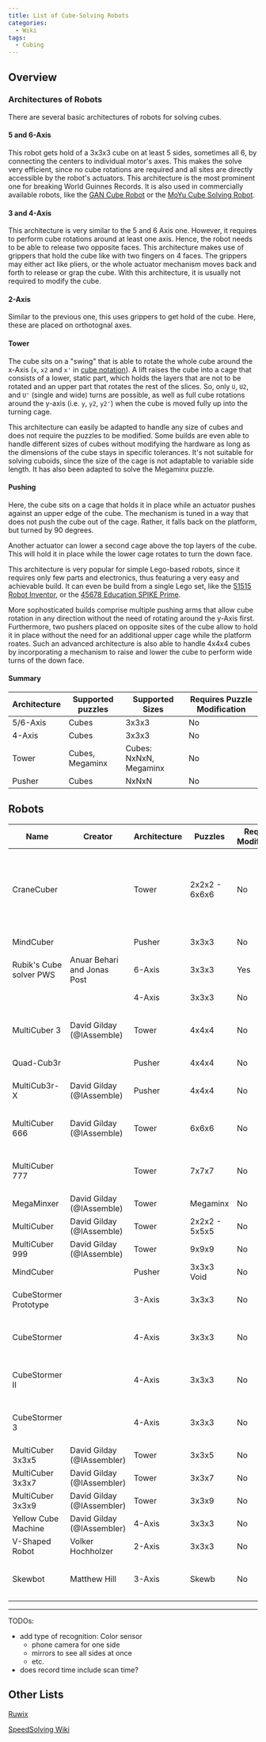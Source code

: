```yaml
---
title: List of Cube-Solving Robots
categories:
  - Wiki
tags:
  - Cubing
---
```


## Overview

### Architectures of Robots

There are several basic architectures of robots for solving cubes.

#### 5 and 6-Axis

This robot gets hold of a 3x3x3 cube on at least 5 sides, sometimes all 6, by connecting the centers to individual motor's axes.
This makes the solve very efficient, since no cube rotations are required and all sites are directly accessible by the robot's actuators.
This architecture is the most prominent one for breaking World Guinnes Records.
It is also used in commercially available robots, like the [GAN Cube Robot](https://www.gancube.com/products/gan-speed-cube-robot) or the [MoYu Cube Solving Robot](https://speedcubeshop.com/products/moyu-cube-solving-robot).

#### 3 and 4-Axis

This architecture is very similar to the 5 and 6 Axis one.
However, it requires to perform cube rotations around at least one axis.
Hence, the robot needs to be able to release two opposite faces.
This architecture makes use of grippers that hold the cube like with two fingers on 4 faces.
The grippers may either act like pliers, or the whole actuator mechanism moves back and forth to release or grap the cube.
With this architecture, it is usually not required to modify the cube.

#### 2-Axis

Similar to the previous one, this uses grippers to get hold of the cube.
Here, these are placed on orthotognal axes.

#### Tower

The cube sits on a "swing" that is able to rotate the whole cube around the x-Axis (`x`, `x2` and `x'` in [cube notation](https://www.speedsolving.com/wiki/index.php/NxNxN_Notation)).
A lift raises the cube into a cage that consists of a lower, static part, which holds the layers that are not to be rotated and an upper part that rotates the rest of the slices.
So, only `U`, `U2`, and `U'` (single and wide) turns are possible, as well as full cube rotations around the y-axis (i.e. `y`, `y2`, `y2'`) when the cube is moved fully up into the turning cage.

This architecture can easily be adapted to handle any size of cubes and does not require the puzzles to be modified.
Some builds are even able to handle different sizes of cubes without modifying the hardware as long as the dimensions of the cube stays in specific tolerances.
It's not suitable for solving cuboids, since the size of the cage is not adaptable to variable side length.
It has also been adapted to solve the Megaminx puzzle.

#### Pushing

Here, the cube sits on a cage that holds it in place while an actuator pushes against an upper edge of the cube.
The mechanism is tuned in a way that does not push the cube out of the cage.
Rather, it falls back on the platform, but turned by 90 degrees.

Another actuator can lower a second cage above the top layers of the cube.
This will hold it in place while the lower cage rotates to turn the down face.

This architecture is very popular for simple Lego-based robots, since it requires only few parts and electronics, thus featuring a very easy and achievable build.
It can even be build from a single Lego set, like the [51515 Robot Inventor](https://mindcuber.com/mindcuberri/mindcuberri.html), or the [45678 Education SPIKE Prime](https://mindcuber.com/primecuber/primecuber.html).

More sophosticated builds comprise multiple pushing arms that allow cube rotation in any direction without the need of rotating around the y-Axis first.
Furthermore, two pushers placed on opposite sites of the cube allow to hold it in place without the need for an additional upper cage while the platform roates.
Such an advanced architecture is also able to handle 4x4x4 cubes by incorporating a mechanism to raise and lower the cube to perform wide turns of the down face.

#### Summary

| Architecture | Supported puzzles | Supported Sizes | Requires Puzzle Modification |
| -- | -- | -- | -- |
| 5/6-Axis | Cubes | 3x3x3 | No |
| 4-Axis | Cubes | 3x3x3 | No |
| Tower | Cubes, Megaminx | Cubes: NxNxN, Megaminx | No |
| Pusher | Cubes | NxNxN | No |

## Robots

| Name | Creator | Architecture | Puzzles | Required Modification | Video | Hardware | Code | Articles | Record |
| - | - | - | - | - | - | - | - | - | - |
| CraneCuber | | Tower | 2x2x2 - 6x6x6 | No | [YouTube](https://www.youtube.com/watch?v=3HjKxTlLDLw) | [Lego EV3](https://rebrickable.com/mocs/MOC-12712/dwalton76/cranecuber/#details) | [GitHub](https://github.com/dwalton76/lego-crane-cuber) | [Rubiks Cube Tracker using OpenCV](https://programmablebrick.blogspot.com/2017/02/rubiks-cube-tracker-using-opencv.html), [Rubiks Cube Solver](https://programmablebrick.blogspot.com/2017/07/rubiks-cube-solver.html) |
| MindCuber | | Pusher | 3x3x3 | No | [YouTube](https://www.youtube.com/watch?v=oX5yYhgJG2s) | Lego Prime | | [Project Website](https://mindcuber.com/) |
| Rubik's Cube solver PWS | Anuar Behari and Jonas Post | 6-Axis | 3x3x3 | Yes | [YouTube](https://www.youtube.com/watch?v=ZAsL1lT7-UQ) | 3D print, Arduino | [GitHub](https://github.com/JonasPost2006/RubiksCubeSolver/) | [Project Website](https://jonaspost2006.github.io/RubiksCubeSolver/media.html) | 2024: 0:13.17
| | | 4-Axis | 3x3x3 | No | [YouTube](https://www.youtube.com/shorts/8WRzlO0EjJo) | Wood, Arduino | | |
| MultiCuber 3 | David Gilday (@IAssemble) | Tower | 4x4x4 | No | [YouTube](https://www.youtube.com/watch?v=HUX6hkGFJTM) | Lego NXT | | [Forum Post](https://www.speedsolving.com/threads/multicuber-3-fastest-robot-to-solve-a-4x4x4-cube.46769/) | 2014: 1:18.68 (incl. scan)
| Quad-Cub3r | | Pusher | 4x4x4 | No | [YouTube](https://www.youtube.com/watch?v=wSvf1AdIjxo) | Lego EV3 | | [Forum Post](https://www.speedsolving.com/threads/robot-37-61-4x4x4-uwr.57435/) | 2016: 0:37.61
| MultiCub3r-X | David Gilday (@IAssemble) | Pusher | 4x4x4 | No | [X](https://x.com/Arm/status/1823645833713111319) | Lego NXT | | [Forum Post](https://www.speedsolving.com/threads/the-fastest-cube-machine-for-4x4x4.69231/post-1303943), [LinkedIn](https://www.linkedin.com/posts/cseidl_multicub3r-x-is-the-fastest-robot-in-the-activity-7230152062557171712-occA) | 2017: 0:21
| MultiCuber 666 | David Gilday (@IAssemble) | Tower | 6x6x6 | No | [YouTube](https://www.youtube.com/watch?v=8xfeTQIOHGw) | Lego NXT | | | 2010: 26:24.0 (incl. scan)
| MultiCuber 777 | | Tower | 7x7x7 | No | [YouTube](https://www.youtube.com/watch?v=b5b9BIBuOd4) | Lego NXT | | [Blog Post](https://web.archive.org/web/20110917004937/http://blogs.arm.com/smart-mobile-devices/254-how-i-created-the-arm-powered-android-lego-7x7x7-cube-solving-robot/) | 2010: 38:53.44 (excl. scan)
| MegaMinxer | David Gilday (@IAssemble) | Tower | Megaminx | No | [YouTube](https://www.youtube.com/watch?v=P-S30fS944M) | Lego NXT | | [Blog Post](https://web.archive.org/web/20110811101332/http://blogs.arm.com/smart-mobile-devices/451-oh-no-not-another-arm-powered-lego-rubiks-cube-solver/) | 2011: 8:04.00
| MultiCuber | David Gilday (@IAssemble) | Tower | 2x2x2 - 5x5x5 | No | [YouTube](https://www.youtube.com/watch?v=kWrJdkXp_n4) | Lego NXT | | [Forum Post](https://www.speedsolving.com/threads/multicuber-lego-minstorm-solves-2x2x2-3x3x3-4x4x4-5x5x5-and-6x6x6.20899/), []()  | 2010
| MultiCuber 999 | David Gilday (@IAssemble) | Tower | 9x9x9 | No | [YouTube](https://www.youtube.com/watch?v=8bDCpWfrqJU) | Lego EV3 | | [Forum Post](https://www.speedsolving.com/threads/lego-multicuber-robot-solves-a-cube-how-big.46394/) | 2014: 33:21.6
| MindCuber | | Pusher | 3x3x3 Void | No | [YouTube](https://www.youtube.com/watch?v=9QL5DZBo8WQ) | Lego NXT | | |
| CubeStormer Prototype | | 3-Axis | 3x3x3 | No | [YouTube](https://www.youtube.com/watch?v=pnV7oc2SMbc) | Lego RCX | | | 2008: sub 0:15.0
| CubeStormer | | 4-Axis | 3x3x3 | No | [YouTube](https://www.youtube.com/watch?v=eaRcWB3jwMo) | Lego RCX | | | 2010: 0:10.75 (incl. scan) |
| CubeStormer II | | 4-Axis | 3x3x3 | No | [YouTube](https://www.youtube.com/watch?v=_d0LfkIut2M) | Lego NXT | | [Forum Post](https://www.speedsolving.com/threads/cubestormer-ii-robot-solves-rubiks-cube-faster-than-human-world-record.32911/) | 2011: 0:05.352 (incl. scan)
| CubeStormer 3 | | 4-Axis | 3x3x3 | No | [YouTube](https://www.youtube.com/watch?v=X0pFZG7j5cE) | Lego EV3 | | | 2014: 0:03.253 (incl. scan)
| MultiCuber 3x3x5 | David Gilday (@IAssembler) | Tower | 3x3x5 | No | [YouTube](https://www.youtube.com/watch?v=u7eRhYLFfSo) | Lego NXT | | | 2012: 2:36.0
| MultiCuber 3x3x7 | David Gilday (@IAssembler) | Tower | 3x3x7 | No | [YouTube](https://www.youtube.com/watch?v=ttjYM0ix9UQ) | Lego NXT | | [Forum Post](https://www.speedsolving.com/threads/lego-robot-solves-3x3x7-cube.37501/) | 2012
| MultiCuber 3x3x9 | David Gilday (@IAssembler) | Tower | 3x3x9 | No | [YouTube](https://www.youtube.com/watch?v=1ZnC8yaummg) | Lego NXT | | [Forum Post](https://www.speedsolving.com/threads/robot-solves-cubic-3x3x9.39800/) | 2012: 6:45.0
| Yellow Cube Machine | David Gilday (@IAssembler) | 4-Axis | 3x3x3 | No | [YouTube](https://www.youtube.com/watch?v=GH4clQJ3VuA) | Lego NXT | | | 2010: 0:17.7
| V-Shaped Robot | Volker Hochholzer | 2-Axis | 3x3x3 | No | [YouTube](https://www.youtube.com/watch?v=Xv4a6-XM1M4) | 3D print, Raspberry | [GitHub](https://github.com/DrVoHo/Rubik_solver) | [Forum Post](https://forum.arduino.cc/t/rubiks-cube-robot-solver/262557)
| Skewbot | Matthew Hill | 3-Axis | Skewb | No | [YouTube](https://www.youtube.com/watch?v=KnrbZJdmEWg) | 3D print, Arduino | | [Forum Post](https://www.speedsolving.com/threads/worlds-first-skewb-solving-robot-known.73188/), [Idea Thread](https://www.speedsolving.com/threads/skewb-solving-robot.72268/) | 2019

---

TODOs:

- add type of recognition: Color sensor
  - phone camera for one side
  - mirrors to see all sides at once
  - etc.
- does record time include scan time?

## Other Lists

[Ruwix](https://ruwix.com/the-rubiks-cube/lego-rubiks-cube-robots-rubot2/)

[SpeedSolving Wiki](https://www.speedsolving.com/wiki/index.php/List_of_cube_solving_robots)

